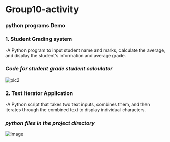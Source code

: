 # Group10-activity

### python programs Demo

### 1. Student Grading system

-A Python program to input student name and marks, calculate the average, and display the student's information and average grade.

### *Code for student grade student calculator*

![pic2](https://github.com/user-attachments/assets/1d7636a4-7a00-4d86-af77-66a7a074a626)


### 2. Text Iterator Application

-A Python script that takes two text inputs, combines them, and then iterates through the combined text to display individual characters.

### *python files in the project directory*

![Image](https://github.com/user-attachments/assets/b0a9fcad-45a6-48d0-b391-dd7f28917f1d)

